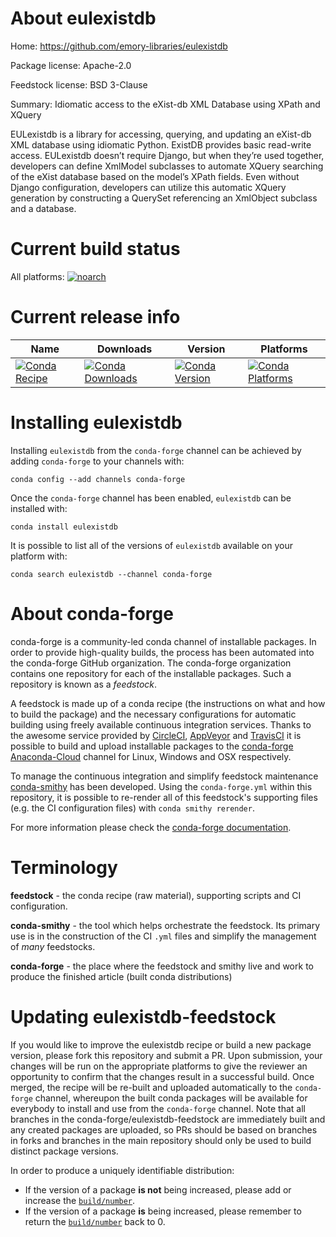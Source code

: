 About eulexistdb
================

Home: https://github.com/emory-libraries/eulexistdb

Package license: Apache-2.0

Feedstock license: BSD 3-Clause

Summary: Idiomatic access to the eXist-db XML Database using XPath and XQuery

EULexistdb is a library for accessing, querying, and updating an eXist-db
XML database using idiomatic Python. ExistDB provides basic read-write
access. EULexistdb doesn’t require Django, but when they’re used together,
developers can define XmlModel subclasses to automate XQuery searching of
the eXist database based on the model’s XPath fields. Even without Django
configuration, developers can utilize this automatic XQuery generation by
constructing a QuerySet referencing an XmlObject subclass and a database.


Current build status
====================

All platforms:
[![noarch](https://img.shields.io/circleci/project/github/conda-forge/eulexistdb-feedstock/master.svg?label=noarch)](https://circleci.com/gh/conda-forge/eulexistdb-feedstock)

Current release info
====================

| Name | Downloads | Version | Platforms |
| --- | --- | --- | --- |
| [![Conda Recipe](https://img.shields.io/badge/recipe-eulexistdb-green.svg)](https://anaconda.org/conda-forge/eulexistdb) | [![Conda Downloads](https://img.shields.io/conda/dn/conda-forge/eulexistdb.svg)](https://anaconda.org/conda-forge/eulexistdb) | [![Conda Version](https://img.shields.io/conda/vn/conda-forge/eulexistdb.svg)](https://anaconda.org/conda-forge/eulexistdb) | [![Conda Platforms](https://img.shields.io/conda/pn/conda-forge/eulexistdb.svg)](https://anaconda.org/conda-forge/eulexistdb) |

Installing eulexistdb
=====================

Installing `eulexistdb` from the `conda-forge` channel can be achieved by adding `conda-forge` to your channels with:

```
conda config --add channels conda-forge
```

Once the `conda-forge` channel has been enabled, `eulexistdb` can be installed with:

```
conda install eulexistdb
```

It is possible to list all of the versions of `eulexistdb` available on your platform with:

```
conda search eulexistdb --channel conda-forge
```


About conda-forge
=================

conda-forge is a community-led conda channel of installable packages.
In order to provide high-quality builds, the process has been automated into the
conda-forge GitHub organization. The conda-forge organization contains one repository
for each of the installable packages. Such a repository is known as a *feedstock*.

A feedstock is made up of a conda recipe (the instructions on what and how to build
the package) and the necessary configurations for automatic building using freely
available continuous integration services. Thanks to the awesome service provided by
[CircleCI](https://circleci.com/), [AppVeyor](http://www.appveyor.com/)
and [TravisCI](https://travis-ci.org/) it is possible to build and upload installable
packages to the [conda-forge](https://anaconda.org/conda-forge)
[Anaconda-Cloud](http://docs.anaconda.org/) channel for Linux, Windows and OSX respectively.

To manage the continuous integration and simplify feedstock maintenance
[conda-smithy](http://github.com/conda-forge/conda-smithy) has been developed.
Using the ``conda-forge.yml`` within this repository, it is possible to re-render all of
this feedstock's supporting files (e.g. the CI configuration files) with ``conda smithy rerender``.

For more information please check the [conda-forge documentation](https://conda-forge.org/docs/).

Terminology
===========

**feedstock** - the conda recipe (raw material), supporting scripts and CI configuration.

**conda-smithy** - the tool which helps orchestrate the feedstock.
                   Its primary use is in the construction of the CI ``.yml`` files
                   and simplify the management of *many* feedstocks.

**conda-forge** - the place where the feedstock and smithy live and work to
                  produce the finished article (built conda distributions)


Updating eulexistdb-feedstock
=============================

If you would like to improve the eulexistdb recipe or build a new
package version, please fork this repository and submit a PR. Upon submission,
your changes will be run on the appropriate platforms to give the reviewer an
opportunity to confirm that the changes result in a successful build. Once
merged, the recipe will be re-built and uploaded automatically to the
`conda-forge` channel, whereupon the built conda packages will be available for
everybody to install and use from the `conda-forge` channel.
Note that all branches in the conda-forge/eulexistdb-feedstock are
immediately built and any created packages are uploaded, so PRs should be based
on branches in forks and branches in the main repository should only be used to
build distinct package versions.

In order to produce a uniquely identifiable distribution:
 * If the version of a package **is not** being increased, please add or increase
   the [``build/number``](http://conda.pydata.org/docs/building/meta-yaml.html#build-number-and-string).
 * If the version of a package **is** being increased, please remember to return
   the [``build/number``](http://conda.pydata.org/docs/building/meta-yaml.html#build-number-and-string)
   back to 0.